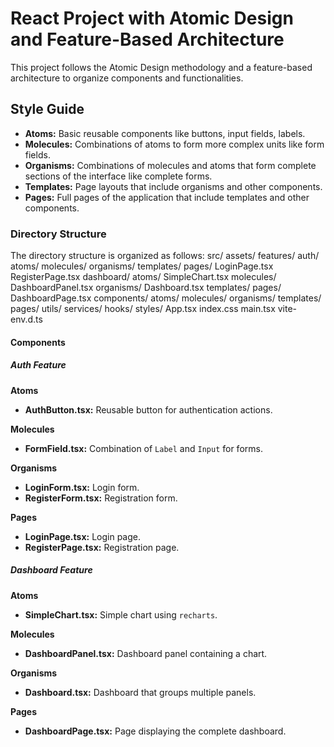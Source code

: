 # React Project with Atomic Design and Feature-Based Architecture

This project follows the Atomic Design methodology and a feature-based architecture to organize components and functionalities.

## Style Guide

- **Atoms:** Basic reusable components like buttons, input fields, labels.
- **Molecules:** Combinations of atoms to form more complex units like form fields.
- **Organisms:** Combinations of molecules and atoms that form complete sections of the interface like complete forms.
- **Templates:** Page layouts that include organisms and other components.
- **Pages:** Full pages of the application that include templates and other components.

### Directory Structure

The directory structure is organized as follows:
src/
assets/
features/
auth/
atoms/
molecules/
organisms/
templates/
pages/
LoginPage.tsx
RegisterPage.tsx
dashboard/
atoms/
SimpleChart.tsx
molecules/
DashboardPanel.tsx
organisms/
Dashboard.tsx
templates/
pages/
DashboardPage.tsx
components/
atoms/
molecules/
organisms/
templates/
pages/
utils/
services/
hooks/
styles/
App.tsx
index.css
main.tsx
vite-env.d.ts

#### Components

##### Auth Feature

**Atoms**

- **AuthButton.tsx:** Reusable button for authentication actions.

**Molecules**

- **FormField.tsx:** Combination of `Label` and `Input` for forms.

**Organisms**

- **LoginForm.tsx:** Login form.
- **RegisterForm.tsx:** Registration form.

**Pages**

- **LoginPage.tsx:** Login page.
- **RegisterPage.tsx:** Registration page.

##### Dashboard Feature

**Atoms**

- **SimpleChart.tsx:** Simple chart using `recharts`.

**Molecules**

- **DashboardPanel.tsx:** Dashboard panel containing a chart.

**Organisms**

- **Dashboard.tsx:** Dashboard that groups multiple panels.

**Pages**

- **DashboardPage.tsx:** Page displaying the complete dashboard.
